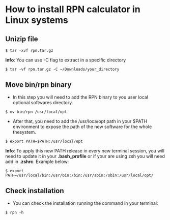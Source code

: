 # How to install RPN calculator in Linux systems

## Unizip file
```console
$ tar -xvf rpn.tar.gz
```
**Info**: You can use -C flag to extract in a specific directory
```console
$ tar -vf rpn.tar.gz -C ~/Downloads/your_directory
```

## Move bin/rpn binary
- In this step you will need to add the RPN binary to you user local optional softwares directory.
```console
$ mv bin/rpn /usr/local/opt
```
- After that, you need to add the /usr/loca/opt path in your $PATH environment to expose the path of the new software for the whole thesystem.
```console
$ export PATH=$PATH:/usr/local/opt
```
**Info**: To apply this new PATH release in every new terminal session, you will need to update it in your **.bash_profile** or if your are using zsh you will need add in **.zshrc**. Example below:
```console
$ export PATH=/usr/local/bin:/usr/bin:/bin:/usr/sbin:/sbin:/usr/local/opt/
```

## Check installation
- You can check the installation running the command in your terminal:
```console
$ rpn -h
```
